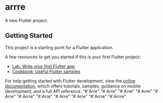 # arrre

A new Flutter project.

## Getting Started

This project is a starting point for a Flutter application.

A few resources to get you started if this is your first Flutter project:

- [Lab: Write your first Flutter app](https://docs.flutter.dev/get-started/codelab)
- [Cookbook: Useful Flutter samples](https://docs.flutter.dev/cookbook)

For help getting started with Flutter development, view the
[online documentation](https://docs.flutter.dev/), which offers tutorials,
samples, guidance on mobile development, and a full API reference.
"# Arre" 
"# Arre" 
"# Arre" 
"# Arre" 
"# Arre" 
"# Arrre" 
"# Arre" 
"# Arre" 
"# Arre" 
"# Arrre" 
"# Arrre" 
